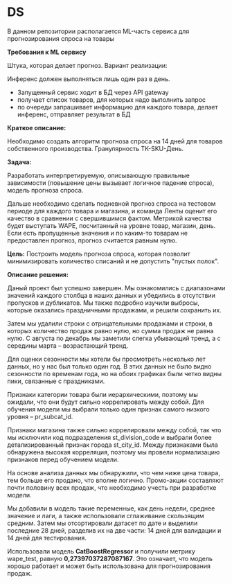 # DS
В данном репозитории располагается ML-часть сервиса для прогнозирования спроса на товары 

**Требования к ML сервису**

Штука, которая делает прогноз. Вариант реализации:

Инференс должен выполняться лишь один раз в день.
- Запущенный сервис ходит в БД через API gateway
- получает список товаров, для которых надо выполнить запрос
- по очереди запрашивает информацию для каждого товара, делает инференс, отправляет результат в БД


**Краткое описание:**

Необходимо создать алгоритм прогноза спроса на 14 дней для товаров собственного 
производства. Гранулярность ТК-SKU-День. 

**Задача:**

Разработать интерпретируемую, описывающую правильные
зависимости (повышение цены вызывает логичное падение спроса), модель прогноза спроса.

Дальше необходимо сделать подневной прогноз спроса на тестовом периоде для каждого товара
и магазина, и команда Ленты оценит его качество в сравнении с свершившимся фактом. 
Метрикой качества будет выступать WAPE, посчитанный на уровне товар, магазин, день. Если 
есть пропущенные значения и по каким-то товарам не предоставлен прогноз, прогноз считается
равным нулю.


**Цель:**
Построить модель прогноза спроса, которая позволит минимизировать количество списаний и не допустить "пустых полок".

  

**Описание решения:**

Даный проект был успешно завершен. Мы ознакомились с диапазонами значений каждого столбца в наших данных и убедились 
в отсутствии пропусков и дубликатов. Мы также подробно изучили выбросы, которые оказались праздничными продажами, 
и решили сохранить их.

Затем мы удалили строки с отрицательными продажами и строки, в которых количество продаж равно нулю, но сумма продаж не равна нулю. 
С августа по декабрь мы заметили слегка убывающий тренд, а с середины марта – возрастающий тренд.

Для оценки сезонности мы хотели бы просмотреть несколько лет данных, но у нас был только один год. 
В этих данных не было видно сезонности по временам года, но на обоих графиках были четко видны пики, связанные с праздниками.

Признаки категории товара были иерархическими, поэтому мы ожидали, что они будут сильно коррелировать между собой. 
Для обучения модели мы выбрали только один признак самого низкого уровня – pr_subcat_id.

Признаки магазина также сильно коррелировали между собой, так что мы исключили код подразделения st_division_code и 
выбрали более детализированный признак города st_city_id. Между признаками была обнаружена высокая корреляция, 
поэтому мы провели нормализацию признаков перед обучением модели.

На основе анализа данных мы обнаружили, что чем ниже цена товара, тем больше его продано, что вполне логично. 
Промо-акции составляют почти половину всех продаж, что необходимо учесть при разработке модели.

Мы добавили в модель такие переменные, как день недели, среднее значение и лаги, а также использовали сглаживание скользящим средним. 
Затем мы отсортировали датасет по дате и выделили последние 28 дней, разделив их на две части: 14 дней для валидации и 14 дней для тестирования.

Использовали модель **CatBoostRegressor** и получили метрику wape_test, равную **0,27397037287087167**. 
Это означает, что модель хорошо работает и может быть использована для прогнозирования продаж.

